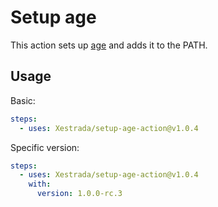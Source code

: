 # Setup age

This action sets up [age](https://github.com/FiloSottile/age) and adds it to the PATH.

## Usage

Basic:

```yaml
steps:
  - uses: Xestrada/setup-age-action@v1.0.4
```

Specific version:

```yaml
steps:
  - uses: Xestrada/setup-age-action@v1.0.4
    with:
      version: 1.0.0-rc.3
```
